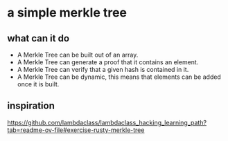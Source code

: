 # a simple merkle tree

## what can it do
- A Merkle Tree can be built out of an array.
- A Merkle Tree can generate a proof that it contains an element.
- A Merkle Tree can verify that a given hash is contained in it.
- A Merkle Tree can be dynamic, this means that elements can be added once it is built.

## inspiration
https://github.com/lambdaclass/lambdaclass_hacking_learning_path?tab=readme-ov-file#exercise-rusty-merkle-tree

